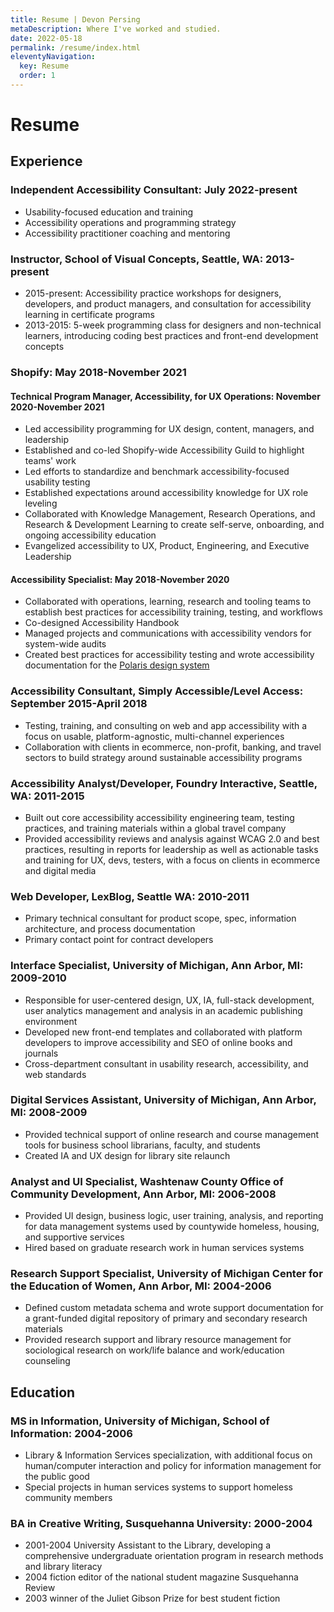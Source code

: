```yaml
---
title: Resume | Devon Persing
metaDescription: Where I've worked and studied.
date: 2022-05-18
permalink: /resume/index.html
eleventyNavigation:
  key: Resume
  order: 1
---
```

# Resume

## Experience

### Independent Accessibility Consultant: July 2022-present

- Usability-focused education and training
- Accessibility operations and programming strategy
- Accessibility practitioner coaching and mentoring

### Instructor, School of Visual Concepts, Seattle, WA:  2013-present

- 2015-present: Accessibility practice workshops for designers, developers, and product managers, and consultation for accessibility learning in certificate programs
- 2013-2015: 5-week programming class for designers and non-technical learners, introducing coding best practices and front-end development concepts

### Shopify: May 2018-November 2021

#### Technical Program Manager, Accessibility, for UX Operations: November 2020-November 2021

- Led accessibility programming for UX design, content, managers, and leadership
- Established and co-led Shopify-wide Accessibility Guild to highlight teams' work
- Led efforts to standardize and benchmark accessibility-focused usability testing
- Established expectations around accessibility knowledge for UX role leveling
- Collaborated with Knowledge Management, Research Operations, and Research & Development Learning to create self-serve, onboarding, and ongoing accessibility education
- Evangelized accessibility to UX, Product, Engineering, and Executive Leadership

#### Accessibility Specialist: May 2018-November 2020

- Collaborated with operations, learning, research and tooling teams to establish best practices for accessibility training, testing, and workflows
- Co-designed Accessibility Handbook
- Managed projects and communications with accessibility vendors for system-wide audits
- Created best practices for accessibility testing and wrote accessibility documentation for the [Polaris design system](https://polaris.shopify.com/)

### Accessibility Consultant, Simply Accessible/Level Access: September 2015-April 2018

- Testing, training, and consulting on web and app accessibility with a focus on usable, platform-agnostic, multi-channel experiences
- Collaboration with clients in ecommerce, non-profit, banking, and travel sectors to build strategy around sustainable accessibility programs

### Accessibility Analyst/Developer, Foundry Interactive, Seattle, WA: 2011-2015

- Built out core accessibility accessibility engineering team, testing practices, and training materials within a global travel company
- Provided accessibility reviews and analysis against WCAG 2.0 and best practices, resulting in reports for leadership as well as actionable tasks and training for UX, devs, testers, with a focus on clients in ecommerce and digital media

### Web Developer, LexBlog, Seattle WA: 2010-2011

- Primary technical consultant for product scope, spec, information architecture, and process documentation
- Primary contact point for contract developers

### Interface Specialist, University of Michigan, Ann Arbor, MI: 2009-2010

- Responsible for user-centered design, UX, IA, full-stack development, user analytics management and analysis in an academic publishing environment
- Developed new front-end templates and collaborated with platform developers to improve accessibility and SEO of online books and journals
- Cross-department consultant in usability research, accessibility, and web standards

### Digital Services Assistant, University of Michigan, Ann Arbor, MI: 2008-2009
- Provided technical support of online research and course management tools for business school librarians, faculty, and students
- Created IA and UX design for library site relaunch

### Analyst and UI Specialist, Washtenaw County Office of Community Development, Ann Arbor, MI: 2006-2008
- Provided UI design, business logic, user training, analysis, and reporting for data management systems used by countywide homeless, housing, and supportive services
- Hired based on graduate research work in human services systems

### Research Support Specialist, University of Michigan Center for the Education of Women, Ann Arbor, MI: 2004-2006
- Defined custom metadata schema and wrote support documentation for a grant-funded digital repository of primary and secondary research materials
- Provided research support and library resource management for sociological research on work/life balance and work/education counseling

## Education

### MS in Information, University of Michigan, School of Information: 2004-2006

- Library & Information Services specialization, with additional focus on human/computer interaction and policy for information management for the public good
- Special projects in human services systems to support homeless community members

### BA in Creative Writing, Susquehanna University: 2000-2004

- 2001-2004 University Assistant to the Library, developing a comprehensive undergraduate orientation program in research methods and library literacy
- 2004 fiction editor of the national student magazine Susquehanna Review
- 2003 winner of the Juliet Gibson Prize for best student fiction